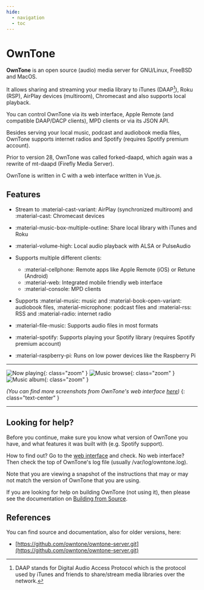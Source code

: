 ```yaml
---
hide:
  - navigation
  - toc
---
```


# OwnTone

**OwnTone** is an open source (audio) media server for GNU/Linux, FreeBSD
and MacOS.

It allows sharing and streaming your media library to iTunes (DAAP[^1]),
Roku (RSP), AirPlay devices (multiroom), Chromecast and also supports local
playback.

You can control OwnTone via its web interface, Apple Remote (and compatible
DAAP/DACP clients), MPD clients or via its JSON API.

Besides serving your local music, podcast and audiobook media files,
OwnTone supports internet radios and Spotify (requires Spotify premium account).

Prior to version 28, OwnTone was called forked-daapd, which again was a rewrite
of mt-daapd (Firefly Media Server).

OwnTone is written in C with a web interface written in Vue.js.

[^1]:
    DAAP stands for Digital Audio Access Protocol which is the protocol used by
    iTunes and friends to share/stream media libraries over the network.

## Features

- Stream to :material-cast-variant: AirPlay (synchronized multiroom) and :material-cast:
  Chromecast devices
- :material-music-box-multiple-outline: Share local library with iTunes and Roku
- :material-volume-high: Local audio playback with ALSA or PulseAudio
- Supports multiple different clients:

    - :material-cellphone: Remote apps like Apple Remote (iOS) or Retune (Android)
    - :material-web: Integrated mobile friendly web interface
    - :material-console: MPD clients

- Supports :material-music: music and :material-book-open-variant:
  audiobook files, :material-microphone: podcast files and :material-rss: RSS
  and :material-radio: internet radio
- :material-file-music: Supports audio files in most formats
- :material-spotify: Supports playing your Spotify library (requires
  Spotify premium account)
- :material-raspberry-pi: Runs on low power devices like the Raspberry Pi

---

![Now playing](assets/images/screenshot-now-playing.png){: class="zoom" }
![Music browse](assets/images/screenshot-music-browse.png){: class="zoom" }
![Music album](assets/images/screenshot-music-album.png){: class="zoom" }

_(You can find more screenshots from OwnTone's web interface [here](clients/web-interface.md))_
{: class="text-center" }

---

## Looking for help?

Before you continue, make sure you know what version of OwnTone you have,
and what features it was built with (e.g. Spotify support).

How to find out? Go to the [web interface](http://owntone.local:3689) and
check. No web interface? Then check the top of OwnTone's log file (usually
/var/log/owntone.log).

Note that you are viewing a snapshot of the instructions that may or may not
match the version of OwnTone that you are using.

If you are looking for help on building OwnTone (not using it), then
please see the documentation on [Building from Source](installation.md).

## References

You can find source and documentation, also for older versions, here:

- [https://github.com/owntone/owntone-server.git](https://github.com/owntone/owntone-server.git)
